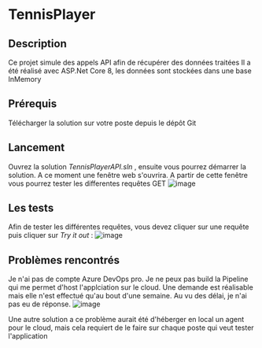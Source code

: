 # TennisPlayer

## Description

Ce projet simule des appels API afin de récupérer des données traitées
Il a été réalisé avec ASP.Net Core 8, les données sont stockées dans une base InMemory

## Prérequis

Télécharger la solution sur votre poste depuis le dépôt Git

## Lancement
Ouvrez la solution _TennisPlayerAPI.sln_ , ensuite vous pourrez démarrer la solution.
A ce moment une fenêtre web s'ouvrira.
A partir de cette fenêtre vous pourrez tester les differentes requêtes GET
![image](https://github.com/user-attachments/assets/86f63be1-f3db-4e81-97ac-9233f1811968)

## Les tests

Afin de tester les différentes requêtes, vous devez cliquer sur une requête puis cliquer sur _Try it out_ :
![image](https://github.com/user-attachments/assets/e08e9eab-d3fc-4560-886d-1118adb8aae3)



## Problèmes rencontrés

Je n'ai pas de compte Azure DevOps pro. Je ne peux pas build la Pipeline qui me permet d'host l'applciation sur le cloud.
Une demande est réalisable mais elle n'est effectué qu'au bout d'une semaine. Au vu des délai, je n'ai pas eu de réponse.
![image](https://github.com/user-attachments/assets/0233be94-ac40-428b-a584-2c59ea8e4203)

Une autre solution a ce problème aurait été d'héberger en local un agent pour le cloud, mais cela requiert de le faire sur chaque poste qui veut tester l'application
